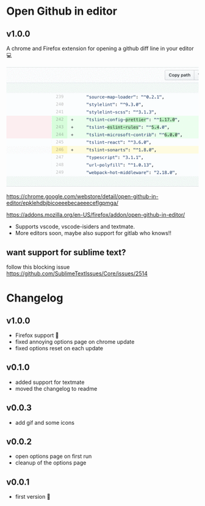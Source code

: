 # Open Github in editor

## v1.0.0

A chrome and Firefox extension for opening a github diff line in your editor 💻

![](record.gif)

https://chrome.google.com/webstore/detail/open-github-in-editor/epklehdbjbicoeeebecaeeeceflgpmga/

https://addons.mozilla.org/en-US/firefox/addon/open-github-in-editor/

- Supports vscode, vscode-isiders and textmate.
- More editors soon, maybe also support for gitlab who knows!!

## want support for sublime text?

follow this blocking issue https://github.com/SublimeTextIssues/Core/issues/2514

# Changelog

## v1.0.0

- Firefox support 🎉
- fixed annoying options page on chrome update
- fixed options reset on each update

## v0.1.0

- added support for textmate
- moved the changelog to readme

## v0.0.3

- add gif and some icons

## v0.0.2

- open options page on first run
- cleanup of the options page

## v0.0.1

- first version 🎉
